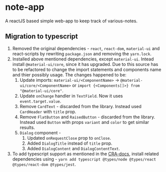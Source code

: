# note-app

A reactJS based simple web-app to keep track of various-notes.

## Migration to typescript

1. Removed the original dependencies - `react`, `react-dom`, `material-ui` and react-scripts by rewriting `package.json` and removing the `yarn.lock`.
2. Installed above mentioned dependencies, except `material-ui`. Intead install `@material-ui/core`, since it has upgraded. Due to this source has to be refactored to change the import statements and components name and thier possibly usage. The changes happened to be:
   1. Update imports: `material-ui/<ComponentName>` -> `@material-ui/core/<ComponentName>` or `import {<Components[]>} from "@material-ui/core"`.
   2. Update `onChange` handler in `TextField`. Now it uses `event.target.value`.
   3. Remove `CardText` - discarded from the library. Instead used `CardHeader` with `title` prop.
   4. Remove `FlatButton` and `RaisedButton` - discarded from the library. Instead used `Button` with props `variant` and `color` to get similar results.
   5. `Dialog` component -
      1. Updated `onRequestClose` prop to `onClose`.
      2. Added `DialogTitle` instead of `title` prop.
      3. Added `DialogContent` and `DialogContentText`.
3. To add typescript support as mentioned in the [CRA-docs](https://create-react-app.dev/docs/adding-typescript/#installation), install related dependencies using - `yarn add typescript @types/node @types/react @types/react-dom @types/jest`.
